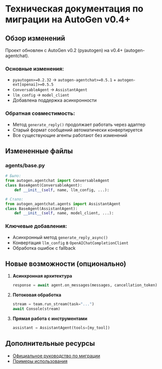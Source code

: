# Техническая документация по миграции на AutoGen v0.4+

## Обзор изменений

Проект обновлен с AutoGen v0.2 (pyautogen) на v0.4+ (autogen-agentchat).

### Основные изменения:
- `pyautogen>=0.2.32` → `autogen-agentchat>=0.5.1` + `autogen-ext[openai]>=0.5.5`
- `ConversableAgent` → `AssistantAgent`
- `llm_config` → `model_client`
- Добавлена поддержка асинхронности

### Обратная совместимость:
- Метод `generate_reply()` продолжает работать через адаптер
- Старый формат сообщений автоматически конвертируется
- Все существующие агенты работают без изменений

## Измененные файлы

### agents/base.py
```python
# Было:
from autogen.agentchat import ConversableAgent
class BaseAgent(ConversableAgent):
    def __init__(self, name, llm_config, ...):

# Стало:
from autogen_agentchat.agents import AssistantAgent
class BaseAgent(AssistantAgent):
    def __init__(self, name, model_client, ...):
```

### Ключевые добавления:
- Асинхронный метод `generate_reply_async()`
- Конвертация `llm_config` в `OpenAIChatCompletionClient`
- Обработка ошибок с fallback

## Новые возможности (опционально)

1. **Асинхронная архитектура**
   ```python
   response = await agent.on_messages(messages, cancellation_token)
   ```

2. **Потоковая обработка**
   ```python
   stream = team.run_stream(task="...")
   await Console(stream)
   ```

3. **Прямая работа с инструментами**
   ```python
   assistant = AssistantAgent(tools=[my_tool])
   ```

## Дополнительные ресурсы

- [Официальное руководство по миграции](https://microsoft.github.io/autogen/dev/user-guide/agentchat-user-guide/migration-guide.html)
- [Примеры использования](../../examples/autogen_v04_example.py)